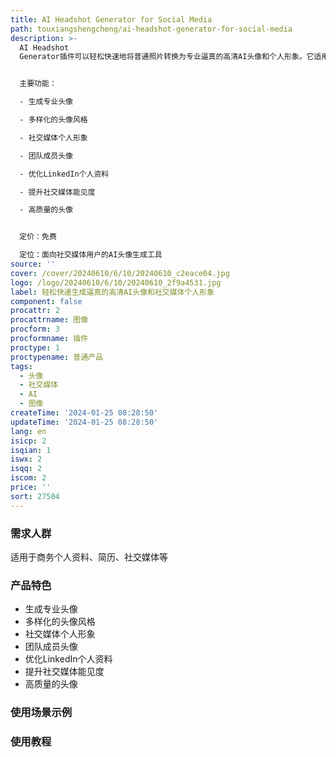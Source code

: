 ```yaml
---
title: AI Headshot Generator for Social Media
path: touxiangshengcheng/ai-headshot-generator-for-social-media
description: >-
  AI Headshot
  Generator插件可以轻松快速地将普通照片转换为专业逼真的高清AI头像和个人形象。它适用于各种需求，包括商务个人资料、简历、社交媒体等。


  主要功能：

  - 生成专业头像

  - 多样化的头像风格

  - 社交媒体个人形象

  - 团队成员头像

  - 优化LinkedIn个人资料

  - 提升社交媒体能见度

  - 高质量的头像


  定价：免费

  定位：面向社交媒体用户的AI头像生成工具
source: ''
cover: /cover/20240610/6/10/20240610_c2eace04.jpg
logo: /logo/20240610/6/10/20240610_2f9a4531.jpg
label: 轻松快速生成逼真的高清AI头像和社交媒体个人形象
component: false
procattr: 2
procattrname: 图像
procform: 3
procformname: 插件
proctype: 1
proctypename: 普通产品
tags:
  - 头像
  - 社交媒体
  - AI
  - 图像
createTime: '2024-01-25 08:28:50'
updateTime: '2024-01-25 08:28:50'
lang: en
isicp: 2
isqian: 1
iswx: 2
isqq: 2
iscom: 2
price: ''
sort: 27504
---
```




### 需求人群
适用于商务个人资料、简历、社交媒体等

### 产品特色
* 生成专业头像
* 多样化的头像风格
* 社交媒体个人形象
* 团队成员头像
* 优化LinkedIn个人资料
* 提升社交媒体能见度
* 高质量的头像

### 使用场景示例


### 使用教程


  
